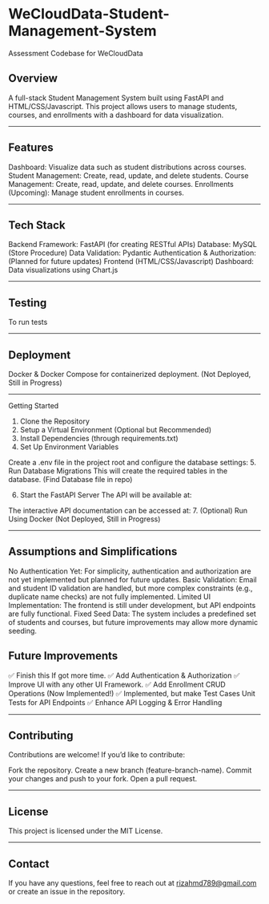 # WeCloudData-Student-Management-System
Assessment Codebase for WeCloudData


## Overview
A full-stack Student Management System built using FastAPI and HTML/CSS/Javascript. This project allows users to manage students, courses, and enrollments with a dashboard for data visualization.

---


## Features

Dashboard: Visualize data such as student distributions across courses.
Student Management: Create, read, update, and delete students.
Course Management: Create, read, update, and delete courses.
Enrollments (Upcoming): Manage student enrollments in courses.

---


## Tech Stack

Backend
Framework: FastAPI (for creating RESTful APIs)
Database: MySQL (Store Procedure)
Data Validation: Pydantic
Authentication & Authorization: (Planned for future updates)
Frontend (HTML/CSS/Javascript)
Dashboard: Data visualizations using Chart.js

---


## Testing
To run tests

---


## Deployment
Docker & Docker Compose for containerized deployment. (Not Deployed, Still in Progress)

---


Getting Started
1. Clone the Repository
2. Setup a Virtual Environment (Optional but Recommended)
3. Install Dependencies (through requirements.txt)
4. Set Up Environment Variables

Create a .env file in the project root and configure the database settings:
5. Run Database Migrations
    This will create the required tables in the database. (Find Database file in repo)

6. Start the FastAPI Server
    The API will be available at:

The interactive API documentation can be accessed at:
7. (Optional) Run Using Docker (Not Deployed, Still in Progress)

---


## Assumptions and Simplifications
No Authentication Yet: For simplicity, authentication and authorization are not yet implemented but planned for future updates.
Basic Validation: Email and student ID validation are handled, but more complex constraints (e.g., duplicate name checks) are not fully implemented.
Limited UI Implementation: The frontend is still under development, but API endpoints are fully functional.
Fixed Seed Data: The system includes a predefined set of students and courses, but future improvements may allow more dynamic seeding.




## Future Improvements
✅ Finish this If got more time.
✅ Add Authentication & Authorization
✅ Improve UI with any other UI Framework.
✅ Add Enrollment CRUD Operations (Now Implemented!)
✅ Implemented, but make Test Cases Unit Tests for API Endpoints
✅ Enhance API Logging & Error Handling

---


## Contributing
Contributions are welcome! If you’d like to contribute:

Fork the repository.
Create a new branch (feature-branch-name).
Commit your changes and push to your fork.
Open a pull request.

---


## License
This project is licensed under the MIT License.

---


## Contact
If you have any questions, feel free to reach out at rizahmd789@gmail.com or create an issue in the repository.